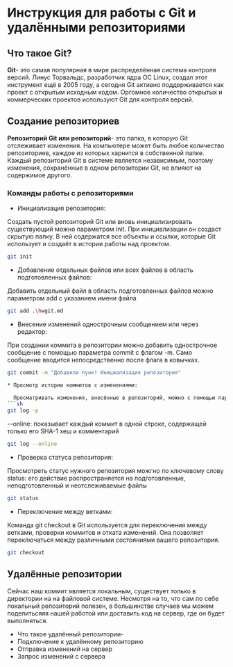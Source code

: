 # Инструкция для работы с Git и удалёнными репозиториями
## Что такое Git?
**Git**- это самая популярная в мире распределённая система контроля версий. Линус Торвальдс, разработчик ядра OC Linux, создал этот инструмент ещё в 2005 году, а сегодня Git активно поддерживается как проект с открытым исходным кодом. Оргомное количество открытых и коммерческих проектов используют Git для контроля версий.
## Создание репозиториев
**Репозиторий Git или репозиторий**- это папка, в которую Git отслеживает изменения. На компьютере может быть любое количество репозиториев, каждое из которых харнится в собственной папке. Каждый репозиторий Git в системе является независимым, поэтому изменения, сохранённые в одном репозитории Git, не влияют на содержимое другого.
### Команды работы с репозиториями
* Инициализация репозитория:

Создать пустой репозиторий Git или вновь инициализировать существующий можно параметром init. При инициализации он создаст скрытую папку. В ней содержатся все объекты и ссылки, которые Git использует и создаёт в истории работы над проектом.
```sh
git init
```
* Добавление отдельных файлов или всех файлов в область подготовленных файлов:

Добавить отдельный файл в область подготовленных файлов можно параметром add с указанием имени файла
```sh
git add .\hwgit.md
```
* Внесение изменений однострочным сообщением или через редактор:

При создании коммита в репозитории можно добавить однострочное сообщение с помощью параметра commit с флагом -m. Само сообщение вводится непосредственно после флага в ковычках.
```sh
git commit -m "Добавили пункт Инициализация репозитория" 

* Просмотр истории коммитов с изменениями:

  Просматривать изменения, внесённые в репозиторий, можно с помощью параметра log. Он отображает список последних коммитов в порядке выполнения. Кроме того, добавив флаг -p, можно подробно изучить изменения, внесённые в каждый файл
```sh
git log -p 
```

--online: показывает каждый коммит в одной строке, содержащей только его SHA-1 хеш и комментарий
 ```sh
git log --online
```

* Проверка статуса репозитория:

Просмотреть статус нужного репозитория можгно по ключевому слову status: его действие распространяется на подготовленные, неподготовленный и неотслеживаемые файлы
```sh
git status
```

* Переключение между ветками:

Команда git checkout в Git используется для переключения между ветками, проверки коммитов и отката изменений. Она позволяет переключаться между различными состояниями вашего репозитория.
```sh
git checkout
```
## Удалённые репозитории

Сейчас наш коммит является локальным, существует только в директории на на файловой системе. Несмотря на то, что сам по себе локальный репозиторий полезен, в большинстве случаев мы можем поделитьсяяя нашей работой или доставить код на сервер, где он будет выполняться.

* Что такое удалённый репозитории- 
* Подключение к удалённому репозиторию
* Отправка изменений на сервер
* Запрос изменений с сервера

